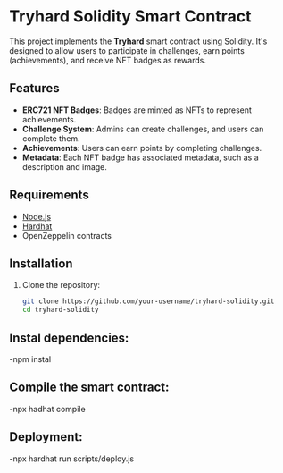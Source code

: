 # Tryhard Solidity Smart Contract

This project implements the **Tryhard** smart contract using Solidity. It's designed to allow users to participate in challenges, earn points (achievements), and receive NFT badges as rewards.

## Features
- **ERC721 NFT Badges**: Badges are minted as NFTs to represent achievements.
- **Challenge System**: Admins can create challenges, and users can complete them.
- **Achievements**: Users can earn points by completing challenges.
- **Metadata**: Each NFT badge has associated metadata, such as a description and image.

## Requirements

- [Node.js](https://nodejs.org/en/)
- [Hardhat](https://hardhat.org/)
- OpenZeppelin contracts

## Installation

1. Clone the repository:

   ```bash
   git clone https://github.com/your-username/tryhard-solidity.git
   cd tryhard-solidity

## Instal dependencies:

-npm instal

## Compile the smart contract:

-npx hadhat compile

## Deployment:

-npx hardhat run scripts/deploy.js

